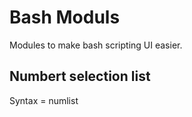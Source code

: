 # Bash Moduls

Modules to make bash scripting UI easier. 

## Numbert selection list

Syntax = numlist <list> <promt> <title> <line-style>
Return Var = $RV
List Divider = Space


## Multble selection

Syntax = multilist <list> <promt> <title> <line-style>
Return Var = $MV
List Divider = Space

Let you enter multible choises and return a list of them.


## Yes/No Box
  
`print_bc "Are you sure? y/N" ; read ; [[ $REPLY == [Yy] ]] && echo yes || echo no`

  
  ## Install
  
  Just copy to ${PATH} and make executible. 
  
  Then `source bash-moduls` in your script.
